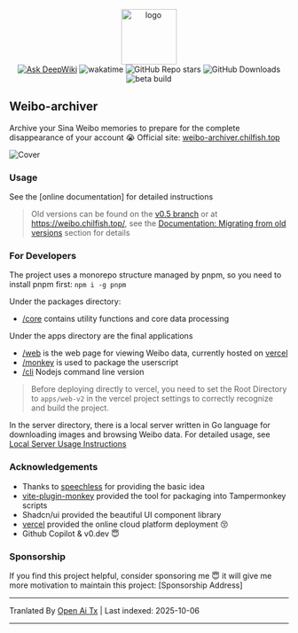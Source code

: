 <div align="center">
  <img
    alt="logo"
    width="100"
    src="https://p.chilfish.top/weibo/icon.webp"
  />

  <div>
    <a href="https://deepwiki.com/Chilfish/Weibo-archiver"><img src="https://deepwiki.com/badge.svg" alt="Ask DeepWiki"></a>
    <img src="https://wakatime.com/badge/user/0842a71f-c026-4b09-8aa0-f8398b4c3423/project/3416f224-f0dc-4b08-805c-af30dbd396b2.svg" alt="wakatime">
    <img alt="GitHub Repo stars" src="https://img.shields.io/github/stars/chilfish/weibo-archiver">
    <img alt="GitHub Downloads" src="https://img.shields.io/github/downloads/chilfish/weibo-archiver/total">
    <img alt="beta build" src="https://github.com/Chilfish/Weibo-archiver/actions/workflows/beta-build.yml/badge.svg">
  </div>
</div>

## Weibo-archiver

Archive your Sina Weibo memories to prepare for the complete disappearance of your account 😭 Official site: [weibo-archiver.chilfish.top](https://weibo-archiver.chilfish.top)

![Cover](https://p.chilfish.top/weibo/cover.webp)

### Usage

See the [online documentation] for detailed instructions

> Old versions can be found on the [v0.5 branch](https://github.com/Chilfish/Weibo-archiver/tree/v0.5) or at https://weibo.chilfish.top/, see the [Documentation: Migrating from old versions](https://weibo-archiver.chilfish.top/docs/intro.html#从旧版本迁移) section for details

### For Developers

The project uses a monorepo structure managed by pnpm, so you need to install pnpm first: `npm i -g pnpm`

Under the packages directory:

- [/core](packages/core/) contains utility functions and core data processing

Under the apps directory are the final applications

- [/web](apps/web-v2/) is the web page for viewing Weibo data, currently hosted on [vercel]
- [/monkey](apps/monkey/) is used to package the userscript
- [/cli](apps/cli) Nodejs command line version

> Before deploying directly to vercel, you need to set the Root Directory to `apps/web-v2` in the vercel project settings to correctly recognize and build the project.

In the server directory, there is a local server written in Go language for downloading images and browsing Weibo data. For detailed usage, see [Local Server Usage Instructions](https://raw.githubusercontent.com/Chilfish/Weibo-archiver/main/server/README.md)

### Acknowledgements

- Thanks to [speechless] for providing the basic idea
- [vite-plugin-monkey] provided the tool for packaging into Tampermonkey scripts
- Shadcn/ui provided the beautiful UI component library
- [vercel] provided the online cloud platform deployment 😚
- Github Copilot & v0.dev 😇

### Sponsorship

If you find this project helpful, consider sponsoring me 😇 it will give me more motivation to maintain this project: [Sponsorship Address]

[releases]: https://raw.githubusercontent.com/Chilfish/Weibo-archiver/monkey/weibo-archiver.user.js
[scripts.zip]: https://github.com/Chilfish/Weibo-archiver/raw/monkey/scripts.zip
[speechless]: https://github.com/meterscao/Speechless
[naive-ui]: https://www.naiveui.com/zh-CN/os-theme
[#1]: https://github.com/Chilfish/Weibo-archiver/issues/1
[#5]: https://github.com/Chilfish/Weibo-archiver/issues/5
[Node.js 官网]: https://nodejs.org/en/download
[vite-plugin-monkey]: https://github.com/lisonge/vite-plugin-monkey
[镜像地址]: https://p.chilfish.top/weibo-archiver.user.js
[项目的 Todo]: https://github.com/Chilfish/Weibo-archiver/issues/7
[赞助地址]: https://chilfish.top/sponsors
[vercel]: https://vercel.com
[使用教程]: https://docs.qq.com/doc/DTWttbXlMUGxZZnZq
[actions]: https://github.com/Chilfish/Weibo-archiver/actions/workflows/beta-build.yml?query=branch:main+event:push+is:success
[微博网页版]: https://weibo.com
[在线文档]: https://weibo-archiver.chilfish.top/docs/


---

Tranlated By [Open Ai Tx](https://github.com/OpenAiTx/OpenAiTx) | Last indexed: 2025-10-06

---